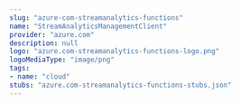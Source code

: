 ```yaml
---
slug: "azure-com-streamanalytics-functions"
name: "StreamAnalyticsManagementClient"
provider: "azure.com"
description: null
logo: "azure.com-streamanalytics-functions-logo.png"
logoMediaType: "image/png"
tags:
- name: "cloud"
stubs: "azure.com-streamanalytics-functions-stubs.json"
---
```

